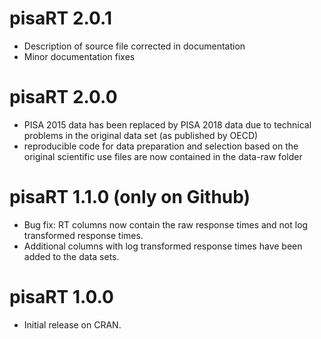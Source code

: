 # pisaRT 2.0.1

* Description of source file corrected in documentation
* Minor documentation fixes

# pisaRT 2.0.0

* PISA 2015 data has been replaced by PISA 2018 data due to technical problems in the original data set (as published by OECD)
* reproducible code for data preparation and selection based on the original scientific use files are now contained in the data-raw folder

# pisaRT 1.1.0 (only on Github)

* Bug fix: RT columns now contain the raw response times and not log transformed response times.
* Additional columns with log transformed response times have been added to the data sets.

# pisaRT 1.0.0

* Initial release on CRAN.
